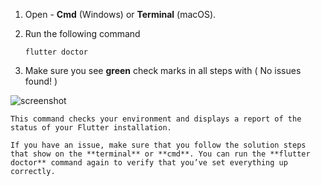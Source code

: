 1. Open - **Cmd** (Windows) or **Terminal** (macOS).

2. Run the following command

   ```shell
   flutter doctor
   ```

3. Make sure you see **green** check marks in all steps with ( No issues found! )

![screenshot](https://lh5.googleusercontent.com/bcv1I4hrEV6TPca9PxcQ_Cd66bXBOJwwi-g_qruPNMsz7vYBxfcngYq-VxoYr8KX6MUGev_69oGeqk9EbooeYKjrKP9KcgnaEggqNNLUO5nWY-9aeI8hCg0e3uLJwO-ppUK1BQKj)

    This command checks your environment and displays a report of the status of your Flutter installation.

    If you have an issue, make sure that you follow the solution steps that show on the **terminal** or **cmd**. You can run the **flutter doctor** command again to verify that you’ve set everything up correctly.
